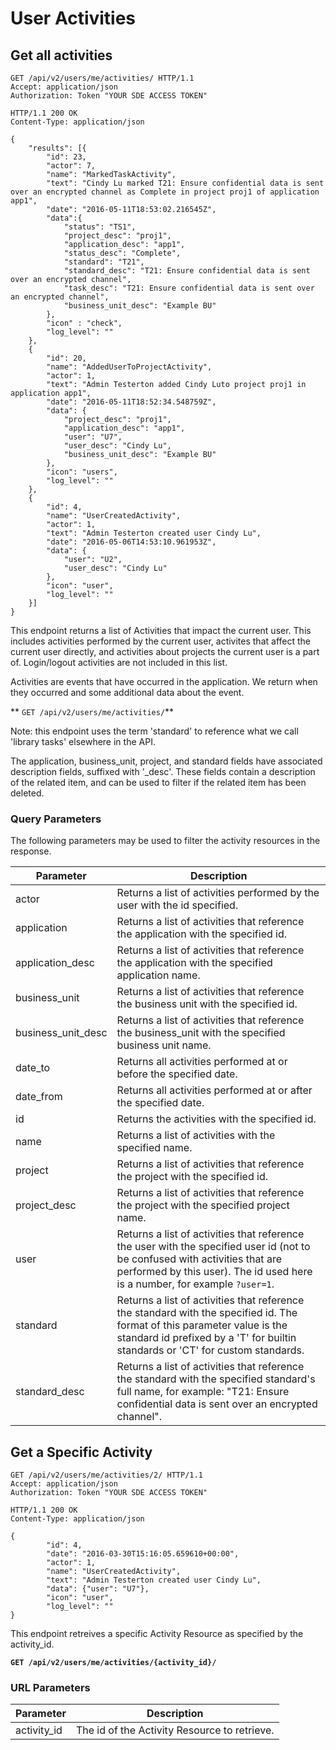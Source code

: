 # User Activities

## Get all activities

```http
GET /api/v2/users/me/activities/ HTTP/1.1
Accept: application/json
Authorization: Token "YOUR SDE ACCESS TOKEN"
```

```http
HTTP/1.1 200 OK
Content-Type: application/json

{
    "results": [{
        "id": 23,
        "actor": 7,
        "name": "MarkedTaskActivity",
        "text": "Cindy Lu marked T21: Ensure confidential data is sent over an encrypted channel as Complete in project proj1 of application app1",
        "date": "2016-05-11T18:53:02.216545Z",
        "data":{
            "status": "TS1",
            "project_desc": "proj1",
            "application_desc": "app1",
            "status_desc": "Complete",
            "standard": "T21",
            "standard_desc": "T21: Ensure confidential data is sent over an encrypted channel",
            "task_desc": "T21: Ensure confidential data is sent over an encrypted channel",
            "business_unit_desc": "Example BU"
        },
        "icon" : "check",
        "log_level": ""
    },
    {
        "id": 20,
        "name": "AddedUserToProjectActivity",
        "actor": 1,
        "text": "Admin Testerton added Cindy Luto project proj1 in application app1",
        "date": "2016-05-11T18:52:34.548759Z",
        "data": {
            "project_desc": "proj1",
            "application_desc": "app1",
            "user": "U7",
            "user_desc": "Cindy Lu",
            "business_unit_desc": "Example BU"
        },
        "icon": "users",
        "log_level": ""
    },
    {
        "id": 4,
        "name": "UserCreatedActivity",
        "actor": 1,
        "text": "Admin Testerton created user Cindy Lu",
        "date": "2016-05-06T14:53:10.961953Z",
        "data": {
            "user": "U2",
            "user_desc": "Cindy Lu"
        },
        "icon": "user",
        "log_level": ""
    }]
}
```

This endpoint returns a list of Activities that impact the current user.  This includes activities performed by the current user, activites that affect the current user directly, and activities about projects the current user is a part of.  Login/logout activities are not included in this list.

Activities are events that have occurred in the application. We return when they occurred and some additional data about the event.

** `GET /api/v2/users/me/activities/`**

Note: this endpoint uses the term 'standard' to reference what we call 'library tasks' elsewhere in the API.

The application, business_unit, project, and standard fields have associated description fields, suffixed with '_desc'.  These fields contain a description of the related item, and can be used to filter if the related item has been deleted.


### Query Parameters

The following parameters may be used to filter the activity resources in the response.

Parameter        | Description
-----------------|-------------
actor            | Returns a list of activities performed by the user with the id specified.
application      | Returns a list of activities that reference the application with the specified id.
application_desc | Returns a list of activities that reference the application with the specified application name.
business_unit    | Returns a list of activities that reference the business unit with the specified id.
business_unit_desc | Returns a list of activities that reference the business_unit with the specified business unit name.
date_to          | Returns all activities performed at or before the specified date.
date_from        | Returns all activities performed at or after the specified date.
id               | Returns the activities with the specified id.
name             | Returns a list of activities with the specified name.
project          | Returns a list of activities that reference the project with the specified id.
project_desc     | Returns a list of activities that reference the project with the specified project name.
user             | Returns a list of activities that reference the user with the specified user id (not to be confused with activities that are performed by this user).  The id used here is a number, for example `?user=1`.
standard         | Returns a list of activities that reference the standard with the specified id.  The format of this parameter value is the standard id prefixed by a 'T' for builtin standards or 'CT' for custom standards.
standard_desc    | Returns a list of activities that reference the standard with the specified standard's full name, for example: "T21: Ensure confidential data is sent over an encrypted channel".






## Get a Specific Activity

```http
GET /api/v2/users/me/activities/2/ HTTP/1.1
Accept: application/json
Authorization: Token "YOUR SDE ACCESS TOKEN"
```

```http
HTTP/1.1 200 OK
Content-Type: application/json

{
        "id": 4,
        "date": "2016-03-30T15:16:05.659610+00:00",
        "actor": 1,
        "name": "UserCreatedActivity",
        "text": "Admin Testerton created user Cindy Lu",
        "data": {"user": "U7"},
        "icon": "user",
        "log_level": ""
}
```

This endpoint retreives a specific Activity Resource as specified by the activity_id.

**`GET /api/v2/users/me/activities/{activity_id}/`**

### URL Parameters

Parameter        | Description
---------------- | -----------
activity_id      | The id of the Activity Resource to retrieve.

